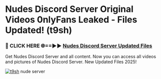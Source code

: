 # Nudes Discord Server Original Videos 0nlyFans Leaked - Files Updated! (t9sh)

<h3>🔴 CLICK HERE 🌐==►► <a href="https://tinyurl.com/52m3yx9h" rel="nofollow">Nudes Discord Server Updated Files</a></h3>

Get Nudes Discord Server and all content. Now you can access all videos and pictures of Nudes Discord Server. New Updated Files 2025!

[![t9sh](https://i.imgur.com/TnHtlc8.gif)](https://tinyurl.com/52m3yx9h)
nude server